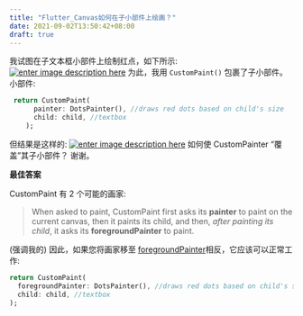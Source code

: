 ```yaml
---
title: "Flutter_Canvas如何在子小部件上绘画？"
date: 2021-09-02T13:50:42+08:00
draft: true
---
```


我试图在子文本框小部件上绘制红点，如下所示:
[![enter image description here](https://i.stack.imgur.com/V7S4E.png)](https://i.stack.imgur.com/V7S4E.png)
为此，我用 `CustomPaint()` 包裹了子小部件。小部件:

```dart
 return CustomPaint(
      painter: DotsPainter(), //draws red dots based on child's size
      child: child, //textbox
    );
```

但结果是这样的:
[![enter image description here](https://i.stack.imgur.com/KTOgF.png)](https://i.stack.imgur.com/KTOgF.png)
如何使 CustomPainter “覆盖”其子小部件？
谢谢。



**最佳答案**

CustomPaint 有 2 个可能的画家:

> When asked to paint, CustomPaint first asks its **painter** to paint on the current canvas, then it paints its child, and then, *after painting its child*, it asks its **foregroundPainter** to paint.


(强调我的)
因此，如果您将画家移至 [foregroundPainter](https://api.flutter.dev/flutter/widgets/CustomPaint/foregroundPainter.html)相反，它应该可以正常工作:

```dart
return CustomPaint(
  foregroundPainter: DotsPainter(), //draws red dots based on child's size
  child: child, //textbox
);
```
